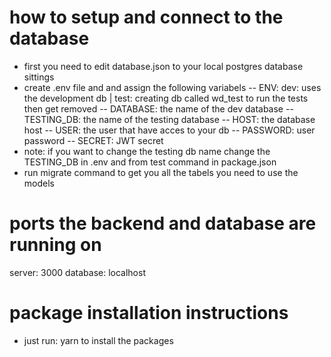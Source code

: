 # how to setup and connect to the database

- first you need to edit database.json to your local postgres database sittings
- create .env file and and assign the following variabels
  -- ENV: dev: uses the development db | test: creating db called wd_test to run the tests then get removed
  -- DATABASE: the name of the dev database
  -- TESTING_DB: the name of the testing database
  -- HOST: the database host
  -- USER: the user that have acces to your db
  -- PASSWORD: user password
  -- SECRET: JWT secret
- note: if you want to change the testing db name change the TESTING_DB in .env and from test command in package.json
- run migrate command to get you all the tabels you need to use the models

# ports the backend and database are running on

server: 3000
database: localhost

# package installation instructions

- just run: yarn to install the packages
